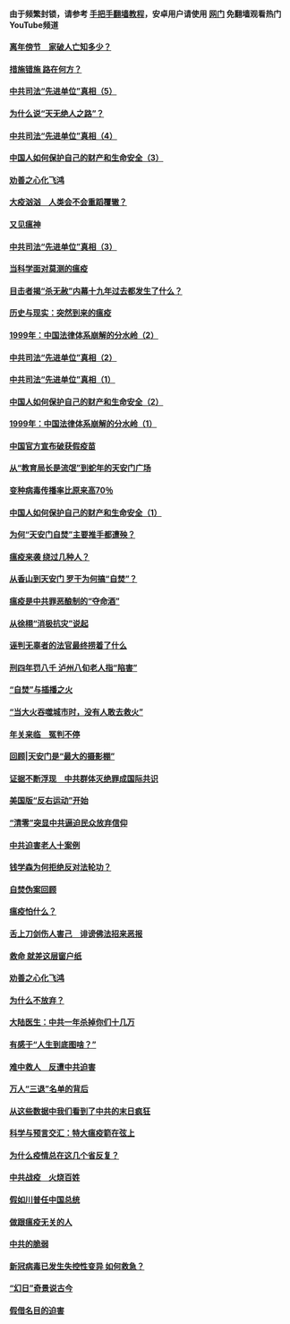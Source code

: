 #### 由于频繁封锁，请参考 [手把手翻墙教程](https://github.com/gfw-breaker/guides/wiki/)，安卓用户请使用 [网门](https://github.com/gfw-breaker/nogfw/blob/master/dl.md?t=02140000) 免翻墙观看热门YouTube频道 

#### [离年傍节　家破人亡知多少？](../pages/19/420563.md?t=02140000) 

#### [措施错施  路在何方？](../pages/19/420076.md?t=02140000) 

#### [中共司法“先进单位”真相（5）](../pages/19/419453.md?t=02140000) 

#### [为什么说“天无绝人之路”？](../pages/19/419618.md?t=02140000) 

#### [中共司法“先进单位”真相（4）](../pages/19/419452.md?t=02140000) 

#### [中国人如何保护自己的财产和生命安全（3）](../pages/19/419405.md?t=02140000) 

#### [劝善之心化飞鸿](../pages/19/418758.md?t=02140000) 

#### [大疫汹汹　人类会不会重蹈覆辙？](../pages/19/419691.md?t=02140000) 

#### [又见瘟神](../pages/19/419225.md?t=02140000) 

#### [中共司法“先进单位”真相（3）](../pages/19/419451.md?t=02140000) 

#### [当科学面对莫测的瘟疫](../pages/19/419625.md?t=02140000) 

#### [目击者揭“杀无赦”内幕十九年过去都发生了什么？](../pages/19/419617.md?t=02140000) 

#### [历史与现实：突然到来的瘟疫](../pages/19/419619.md?t=02140000) 

#### [1999年：中国法律体系崩解的分水岭（2）](../pages/19/419455.md?t=02140000) 

#### [中共司法“先进单位”真相（2）](../pages/19/419450.md?t=02140000) 

#### [中共司法“先进单位”真相（1）](../pages/19/419449.md?t=02140000) 

#### [中国人如何保护自己的财产和生命安全（2）](../pages/19/419404.md?t=02140000) 

#### [1999年：中国法律体系崩解的分水岭（1）](../pages/19/419454.md?t=02140000) 

#### [中国官方宣布破获假疫苗](../pages/19/419504.md?t=02140000) 

#### [从“教育局长是流氓”到蛇年的天安门广场](../pages/19/419470.md?t=02140000) 

#### [变种病毒传播率比原来高70％](../pages/19/419456.md?t=02140000) 

#### [中国人如何保护自己的财产和生命安全（1）](../pages/19/419403.md?t=02140000) 

#### [为何“天安门自焚”主要推手都遭殃？](../pages/19/419348.md?t=02140000) 

#### [瘟疫来袭 绕过几种人？](../pages/19/419349.md?t=02140000) 

#### [从香山到天安门 罗干为何搞“自焚”？](../pages/19/419270.md?t=02140000) 

#### [瘟疫是中共罪恶酿制的“夺命酒”](../pages/19/419223.md?t=02140000) 

#### [从徐栩“消极抗灾”说起](../pages/19/419224.md?t=02140000) 

#### [诬判无辜者的法官最终捞着了什么](../pages/19/419268.md?t=02140000) 

#### [刑四年罚八千 泸州八旬老人指“陷害”](../pages/19/419232.md?t=02140000) 

#### [“自焚”与插播之火](../pages/19/419226.md?t=02140000) 

#### [“当大火吞噬城市时，没有人敢去救火”](../pages/19/419077.md?t=02140000) 

#### [年关来临　冤判不停](../pages/19/419093.md?t=02140000) 

#### [回顾|天安门是“最大的摄影棚”](../pages/19/380866.md?t=02140000) 

#### [证据不断浮现　中共群体灭绝罪成国际共识](../pages/19/419031.md?t=02140000) 

#### [美国版“反右运动”开始](../pages/19/419030.md?t=02140000) 

#### [“清零”突显中共逼迫民众放弃信仰](../pages/19/418995.md?t=02140000) 

#### [中共迫害老人十案例](../pages/19/418831.md?t=02140000) 

#### [钱学森为何拒绝反对法轮功？](../pages/19/418905.md?t=02140000) 

#### [自焚伪案回顾](../pages/19/418799.md?t=02140000) 

#### [瘟疫怕什么？](../pages/19/418800.md?t=02140000) 

#### [舌上刀剑伤人害己　诽谤佛法招来恶报](../pages/19/418731.md?t=02140000) 

#### [救命 就差这层窗户纸](../pages/19/418706.md?t=02140000) 

#### [劝善之心化飞鸿](../pages/19/416766.md?t=02140000) 

#### [为什么不放弃？](../pages/19/418691.md?t=02140000) 

#### [大陆医生：中共一年杀掉你们十几万](../pages/19/418670.md?t=02140000) 

#### [有感于“人生到底图啥？”](../pages/19/418624.md?t=02140000) 

#### [难中救人　反遭中共迫害](../pages/19/418414.md?t=02140000) 

#### [万人“三退”名单的背后](../pages/19/418505.md?t=02140000) 

#### [从这些数据中我们看到了中共的末日疯狂](../pages/19/418420.md?t=02140000) 

#### [科学与预言交汇：特大瘟疫箭在弦上](../pages/19/418266.md?t=02140000) 

#### [为什么疫情总在这几个省反复？](../pages/19/418219.md?t=02140000) 

#### [中共战疫　火烧百姓](../pages/19/418220.md?t=02140000) 

#### [假如川普任中国总统](../pages/19/418174.md?t=02140000) 

#### [做跟瘟疫无关的人](../pages/19/418171.md?t=02140000) 

#### [中共的脆弱](../pages/19/418196.md?t=02140000) 

#### [新冠病毒已发生失控性变异 如何救急？](../pages/19/418032.md?t=02140000) 

#### [“幻日”奇景说古今](../pages/19/418033.md?t=02140000) 

#### [假借名目的迫害](../pages/19/418055.md?t=02140000) 

